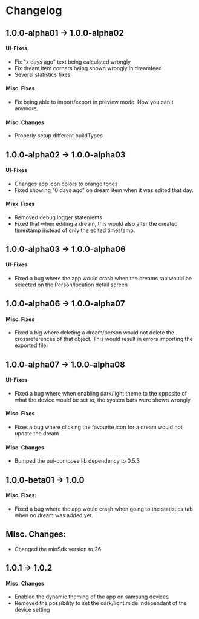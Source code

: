 # Changelog

## 1.0.0-alpha01 &rarr; 1.0.0-alpha02
#### UI-Fixes
- Fix "x days ago" text being calculated wrongly
- Fix dream item corners being shown wrongly in dreamfeed
- Several statistics fixes

#### Misc. Fixes
- Fix being able to import/export in preview mode. Now you can't anymore.

#### Misc. Changes
- Properly setup different buildTypes

## 1.0.0-alpha02 &rarr; 1.0.0-alpha03
#### UI-Fixes
- Changes app icon colors to orange tones
- Fixed showing "0 days ago" on dream item when it was edited that day.

#### Misx. Fixes
- Removed debug logger statements
- Fixed that when editing a dream, this would also alter the created timestamp instead of only the edited timestamp.

## 1.0.0-alpha03 &rarr; 1.0.0-alpha06
#### UI-Fixes
- Fixed a bug where the app would crash when the dreams tab would be selected on the Person/location detail screen

## 1.0.0-alpha06 &rarr; 1.0.0-alpha07
#### Misc. Fixes
- Fixed a big where deleting a dream/person would not delete the crossreferences of that object. This would result in errors importing the exported file.

## 1.0.0-alpha07 &rarr; 1.0.0-alpha08
#### UI-Fixes
- Fixed a bug where when enabling dark/light theme to the opposite of what the device would be set to, the system bars were shown wrongly

#### Misc. Fixes
- Fixes a bug where clicking the favourite icon for a dream would not update the dream

#### Misc. Changes
- Bumped the oui-compose lib dependency to 0.5.3

## 1.0.0-beta01 &rarr; 1.0.0
#### Misc. Fixes:
- Fixed a bug where the app would crash when going to the statistics tab when no dream was added yet.

## Misc. Changes:
- Changed the minSdk version to 26

## 1.0.1 &rarr; 1.0.2
#### Misc. Changes
- Enabled the dynamic theming of the app on samsung devices
- Removed the possibility to set the dark/light mide independant of the device setting
